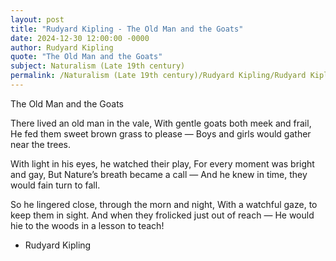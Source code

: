 ```yaml
---
layout: post
title: "Rudyard Kipling - The Old Man and the Goats"
date: 2024-12-30 12:00:00 -0000
author: Rudyard Kipling
quote: "The Old Man and the Goats"
subject: Naturalism (Late 19th century)
permalink: /Naturalism (Late 19th century)/Rudyard Kipling/Rudyard Kipling - The Old Man and the Goats
---
```


The Old Man and the Goats

There lived an old man in the vale,
With gentle goats both meek and frail,
He fed them sweet brown grass to please —
Boys and girls would gather near the trees.

With light in his eyes, he watched their play,
For every moment was bright and gay,
But Nature’s breath became a call —
And he knew in time, they would fain turn to fall.

So he lingered close, through the morn and night,
With a watchful gaze, to keep them in sight.
And when they frolicked just out of reach —
He would hie to the woods in a lesson to teach!

- Rudyard Kipling
